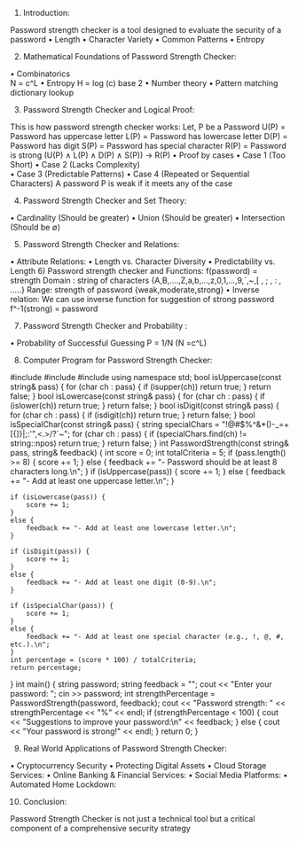 1) Introduction: 

Password strength checker is a tool designed to evaluate the security of a password
• Length
• Character Variety 
• Common Patterns 
• Entropy 
  
2) Mathematical Foundations of Password Strength Checker:

• Combinatorics   
       N = c^L 
• Entropy 
      H = log (c)  base 2
      •   Number theory 
      •   Pattern matching dictionary lookup 


3) Password Strength Checker and Logical Proof:

This is how password strength checker works:
Let, P be a Password 
U(P) = Password has uppercase letter
L(P) = Password has lowercase letter 
D(P) = Password has digit
S(P) = Password has special character 
R(P) = Password is strong 
(U(P) ∧ L(P) ∧ D(P) ∧ S(P)) → R(P)
 • Proof by cases 
       • Case 1 (Too Short)
       • Case 2 (Lacks Complexity)                     
       • Case 3 (Predictable Patterns)
       • Case 4 (Repeated or Sequential Characters)
     A password P is weak if it meets any of the case

4) Password Strength Checker and Set Theory: 

• Cardinality (Should be greater)
• Union    (Should be greater)
• Intersection         (Should be ∅)
      
5) Password Strength Checker and Relations:
 
• Attribute Relations: 
     • Length vs. Character Diversity
     • Predictability vs. Length
6) Password strength checker and Functions: 
f(password) = strength 
Domain : string of characters {A,B,....,Z,a,b,...,z,0,1,...,9,`,~,[ , ; , : , .....}
Range: strength of password {weak,moderate,strong}
• Inverse relation: 
We can use inverse function for suggestion of strong password
f^-1(strong) = password

7) Password Strength Checker and Probability : 

  • Probability of Successful Guessing
       P = 1/N  (N =c^L)

8) Computer Program for Password Strength Checker:

#include <iostream>
#include <string>
#include <cctype>
using namespace std;
bool isUppercase(const string& pass) {
    for (char ch : pass) {
        if (isupper(ch)) return true;
    }
  return false;
}
bool isLowercase(const string& pass) {
    for (char ch : pass) {
        if (islower(ch)) return true;
    }
    return false;
}
bool isDigit(const string& pass) {
    for (char ch : pass) {
        if (isdigit(ch)) return true;
    }
    return false;
}
bool isSpecialChar(const string& pass) {
    string specialChars = "!@#$%^&*()-_=+[{]}|;:'\",<.>/?`~";
    for (char ch : pass) {
        if (specialChars.find(ch) != string::npos) return true;
    }
    return false;
}
int PasswordStrength(const string& pass, string& feedback) {
    int score = 0;
    int totalCriteria = 5;
    if (pass.length() >= 8) {
        score += 1;
    }
    else {
        feedback += "- Password should be at least 8 characters long.\n";
    }
    if (isUppercase(pass)) {
        score += 1;
    }
    else {
        feedback += "- Add at least one uppercase letter.\n";
    }

    if (isLowercase(pass)) {
        score += 1;
    }
    else {
        feedback += "- Add at least one lowercase letter.\n";
    }

    if (isDigit(pass)) {
        score += 1;
    }
    else {
        feedback += "- Add at least one digit (0-9).\n";
    }

    if (isSpecialChar(pass)) {
        score += 1;
    }
    else {
        feedback += "- Add at least one special character (e.g., !, @, #, etc.).\n";
    }
    int percentage = (score * 100) / totalCriteria;
    return percentage;
}
int main() {
    string password;
    string feedback = "";
    cout << "Enter your password: ";
    cin >> password;
    int strengthPercentage = PasswordStrength(password, feedback);
    cout << "Password strength: " << strengthPercentage << "%" << endl;
    if (strengthPercentage < 100) {
        cout << "Suggestions to improve your password:\n" << feedback;
    }
    else {
        cout << "Your password is strong!" << endl;
    }
    return  0;
}

9) Real World Applications of Password Strength Checker: 

• Cryptocurrency Security
• Protecting Digital Assets
• Cloud Storage Services:
• Online Banking & Financial Services:
• Social Media Platforms:
• Automated Home Lockdown: 
 

10) Conclusion: 

Password Strength Checker is not just a technical tool but a critical component of a comprehensive security strategy 
